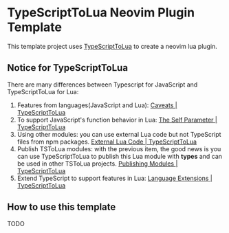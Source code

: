 # TypeScriptToLua Neovim Plugin Template

This template project uses [TypeScriptToLua](https://typescripttolua.github.io/)
to create a neovim lua plugin.

## Notice for TypeScriptToLua

There are many differences between Typescript for JavaScript and TypeScriptToLua
for Lua:

1. Features from languages(JavaScript and Lua): [Caveats | TypeScriptToLua](https://typescripttolua.github.io/docs/caveats)
1. To support JavaScript's function behavior in Lua: [The Self Parameter | TypeScriptToLua](https://typescripttolua.github.io/docs/the-self-parameter)
1. Using other modules: you can use external Lua code but not TypeScript files
from npm packages. [External Lua Code | TypeScriptToLua](https://typescripttolua.github.io/docs/external-lua-code)
1. Publish TSToLua modules: with the previous item, the good news is you can use
TypeScriptToLua to publish this Lua module with **types** and can be used in
other TSToLua projects.
[Publishing Modules | TypeScriptToLua](https://typescripttolua.github.io/docs/publishing-modules)
1. Extend TypeScript to support features in Lua: [Language Extensions | TypeScriptToLua](https://typescripttolua.github.io/docs/advanced/language-extensions)

## How to use this template

TODO
